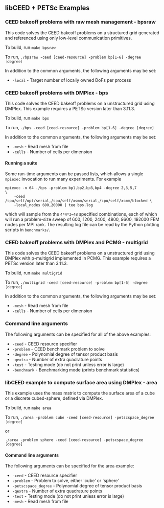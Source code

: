 ## libCEED + PETSc Examples

### CEED bakeoff problems with raw mesh management - bpsraw

This code solves the CEED bakeoff problems on a structured grid generated and referenced using only low-level communication primitives.

To build, run `make bpsraw`

To run, `./bpsraw -ceed [ceed-resource] -problem bp[1-6] -degree [degree]`

In addition to the common arguments, the following arguments may be set:

- `-local`             - Target number of locally owned DoFs per process

### CEED bakeoff problems with DMPlex - bps

This code solves the CEED bakeoff problems on a unstructured grid using DMPlex.
This example requires a PETSc version later than 3.11.3.

To build, run `make bps`

To run, `./bps -ceed [ceed-resource] -problem bp[1-6] -degree [degree]`

In addition to the common arguments, the following arguments may be set:

- `-mesh`              - Read mesh from file
- `-cells`             - Number of cells per dimension

#### Running a suite

Some run-time arguments can be passed lists, which allows a single `mpiexec` invocation to run many experiments.
For example

    mpiexec -n 64 ./bps -problem bp1,bp2,bp3,bp4 -degree 2,3,5,7                \
        -ceed /cpu/self/opt/serial,/cpu/self/xsmm/serial,/cpu/self/xsmm/blocked \
        -local_nodes 600,20000 | tee bps.log

which will sample from the `4*4*3=48` specified combinations, each of which will run a problem-size sweep of 600, 1200, 2400, 4800, 9600, 192000 FEM nodes per MPI rank. 
The resulting log file can be read by the Python plotting scripts in `benchmarks/`.

### CEED bakeoff problems with DMPlex and PCMG - multigrid

This code solves the CEED bakeoff problems on a unstructured grid using DMPlex with p-multigrid implemented in PCMG.
This example requires a PETSc version later than 3.11.3.

To build, run `make multigrid`

To run, `./multigrid -ceed [ceed-resource] -problem bp[1-6] -degree [degree]`

In addition to the common arguments, the following arguments may be set:

- `-mesh`              - Read mesh from file
- `-cells`             - Number of cells per dimension

### Command line arguments

The following arguments can be specified for all of the above examples:

- `-ceed`              - CEED resource specifier
- `-problem`           - CEED benchmark problem to solve
- `-degree`            - Polynomial degree of tensor product basis
- `-qextra`            - Number of extra quadrature points
- `-test`              - Testing mode (do not print unless error is large)
- `-benchmark`         - Benchmarking mode (prints benchmark statistics)

### libCEED example to compute surface area using DMPlex - area

This example uses the mass matrix to compute the surface area of a cube or a discrete cubed-sphere, defined via DMPlex.

To build, run `make area`

To run, `./area -problem cube -ceed [ceed-resource] -petscspace_degree [degree]`

or

`./area -problem sphere -ceed [ceed-resource] -petscspace_degree [degree]`

#### Command line arguments

The following arguments can be specified for the area example:

- `-ceed`              - CEED resource specifier
- `-problem`           - Problem to solve, either 'cube' or 'sphere'
- `-petscspace_degree` - Polynomial degree of tensor product basis
- `-qextra`            - Number of extra quadrature points
- `-test`              - Testing mode (do not print unless error is large)
- `-mesh`              - Read mesh from file

